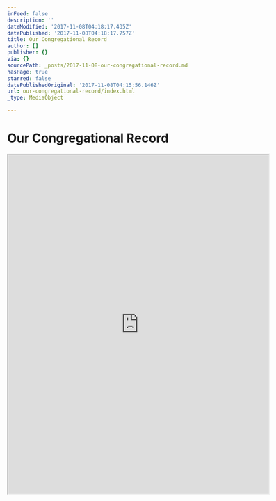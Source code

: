 ```yaml
---
inFeed: false
description: ''
dateModified: '2017-11-08T04:18:17.435Z'
datePublished: '2017-11-08T04:18:17.757Z'
title: Our Congregational Record
author: []
publisher: {}
via: {}
sourcePath: _posts/2017-11-08-our-congregational-record.md
hasPage: true
starred: false
datePublishedOriginal: '2017-11-08T04:15:56.146Z'
url: our-congregational-record/index.html
_type: MediaObject

---
```

# Our Congregational Record

<iframe src="https://drive.google.com/viewerng/viewer?url=http%3A//uudanbury.me/Exhibits/Congregational%2520Record.pdf&amp;embedded=true" width="600" height="780" style=""></iframe>